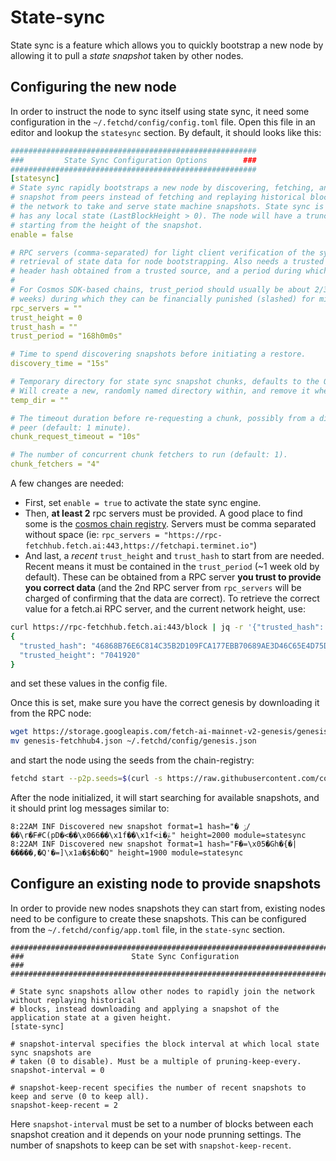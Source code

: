 
# State-sync

State sync is a feature which allows you to quickly bootstrap a new node by allowing it to pull a *state snapshot* taken by other nodes.


## Configuring the new node

In order to instruct the node to sync itself using state sync, it need some configuration in the `~/.fetchd/config/config.toml` file.
Open this file in an editor and lookup the `statesync` section. By default, it should looks like this:

```yaml
#######################################################
###         State Sync Configuration Options        ###
#######################################################
[statesync]
# State sync rapidly bootstraps a new node by discovering, fetching, and restoring a state machine
# snapshot from peers instead of fetching and replaying historical blocks. Requires some peers in
# the network to take and serve state machine snapshots. State sync is not attempted if the node
# has any local state (LastBlockHeight > 0). The node will have a truncated block history,
# starting from the height of the snapshot.
enable = false

# RPC servers (comma-separated) for light client verification of the synced state machine and
# retrieval of state data for node bootstrapping. Also needs a trusted height and corresponding
# header hash obtained from a trusted source, and a period during which validators can be trusted.
#
# For Cosmos SDK-based chains, trust_period should usually be about 2/3 of the unbonding time (~2
# weeks) during which they can be financially punished (slashed) for misbehavior.
rpc_servers = ""
trust_height = 0
trust_hash = ""
trust_period = "168h0m0s"

# Time to spend discovering snapshots before initiating a restore.
discovery_time = "15s"

# Temporary directory for state sync snapshot chunks, defaults to the OS tempdir (typically /tmp).
# Will create a new, randomly named directory within, and remove it when done.
temp_dir = ""

# The timeout duration before re-requesting a chunk, possibly from a different
# peer (default: 1 minute).
chunk_request_timeout = "10s"

# The number of concurrent chunk fetchers to run (default: 1).
chunk_fetchers = "4"
```

A few changes are needed:

- First, set `enable = true` to activate the state sync engine.
- Then, **at least 2** rpc servers must be provided. A good place to find some is the [cosmos chain registry](https://github.com/cosmos/chain-registry/blob/master/fetchhub/chain.json#L62). Servers must be comma separated without space (ie: `rpc_servers = "https://rpc-fetchhub.fetch.ai:443,https://fetchapi.terminet.io"`)
- And last, a *recent* `trust_height` and `trust_hash` to start from are needed. Recent means it must be contained in the `trust_period` (~1 week old by default). These can be obtained from a RPC server **you trust to provide you correct data** (and the 2nd RPC server from `rpc_servers` will be charged of confirming that the data are correct). To retrieve the correct value for a fetch.ai RPC server, and the current network height, use:

```bash
curl https://rpc-fetchhub.fetch.ai:443/block | jq -r '{"trusted_hash": .result.block_id.hash, "trusted_height": .result.block.header.height}'
{
  "trusted_hash": "46868B76E6C814C35B2D109FCA177EBB70689AE3D46C65E4D75DE5363A86FF97",
  "trusted_height": "7041920"
}
```

and set these values in the config file.

Once this is set, make sure you have the correct genesis by downloading it from the RPC node:

```bash
wget https://storage.googleapis.com/fetch-ai-mainnet-v2-genesis/genesis-fetchhub4.json
mv genesis-fetchhub4.json ~/.fetchd/config/genesis.json
```

and start the node using the seeds from the chain-registry:

```bash
fetchd start --p2p.seeds=$(curl -s https://raw.githubusercontent.com/cosmos/chain-registry/master/fetchhub/chain.json | jq -r '[foreach .peers.seeds[] as $item (""; "\($item.id)@\($item.address)")] | join(",")')
```

After the node initialized, it will start searching for available snapshots, and it should print log messages similar to:

```
8:22AM INF Discovered new snapshot format=1 hash="� ݫ/��\r�F#C(pD�<��\x066��\x1f��\x1f<i�ݝ" height=2000 module=statesync
8:22AM INF Discovered new snapshot format=1 hash="F�=\x05�Gh�{�|�����,�Q'�=]\x1a�$�b�ֿQ" height=1900 module=statesync
```

## Configure an existing node to provide snapshots

In order to provide new nodes snapshots they can start from, existing nodes need to be configure to create these snapshots.
This can be configured from the `~/.fetchd/config/app.toml` file, in the `state-sync` section.

```
###############################################################################
###                        State Sync Configuration                         ###
###############################################################################

# State sync snapshots allow other nodes to rapidly join the network without replaying historical
# blocks, instead downloading and applying a snapshot of the application state at a given height.
[state-sync]

# snapshot-interval specifies the block interval at which local state sync snapshots are
# taken (0 to disable). Must be a multiple of pruning-keep-every.
snapshot-interval = 0

# snapshot-keep-recent specifies the number of recent snapshots to keep and serve (0 to keep all).
snapshot-keep-recent = 2
```

Here `snapshot-interval` must be set to a number of blocks between each snapshot creation and it depends on your node prunning settings. The number of snapshots to keep can be set with `snapshot-keep-recent`.